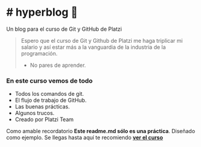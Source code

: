 # # hyperblog 💚
Un blog para el curso de Git y GitHub de Platzi
> Espero que el curso de Git y Github de Platzi me haga triplicar mi salario y así estar más a la vanguardia de la industria de la programación.
> - No pares de aprender. 

###  En este curso vemos de todo
* Todos los comandos de git.
* El flujo de trabajo de GitHub.
* Las buenas prácticas.
* Algunos trucos.
* Creado por Platzi Team

Como amable recordatorio **Este readme.md sólo es una práctica**. Diseñado como ejemplo. Se llegas hasta aquí te recomiendo [**ver el curso**](https://platzi.com/clases/1557-git-github/19977-readmemd-es-una-excelente-practica/ "**ver el curso**") 